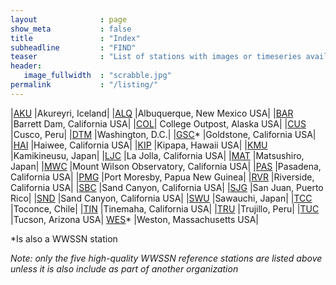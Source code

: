 ```yaml
---
layout              : page
show_meta           : false
title               : "Index"
subheadline         : "FIND"
teaser              : "List of stations with images or timeseries available."
header:
   image_fullwidth  : "scrabble.jpg"
permalink           : "/listing/"
---
```





|[AKU](../organizations/carnegie) |Akureyri, Iceland|
|[ALQ](../organizations/wwssn) |Albuquerque, New Mexico USA|
|[BAR](../organizations/scsn) |Barrett Dam, California USA|
|[COL](../organizations/wwssn)| College Outpost, Alaska USA|
|[CUS](../organizations/carnegie) |Cusco, Peru|
|[DTM](../organizations/carnegie) |Washington, D.C.|
|[GSC](../organizations/scsn)*  |Goldstone, California USA|
|[HAI](../organizations/scsn) |Haiwee, California USA|
|[KIP](../organizations/wwssn) |Kipapa, Hawaii USA|
|[KMU](../organizations/carnegie) |Kamikineusu, Japan|
|[LJC](../organizations/scsn) |La Jolla, California USA|
|[MAT](../organizations/carnegie) |Matsushiro, Japan|
|[MWC](../organizations/scsn) |Mount Wilson Observatory, California USA|
|[PAS](../organizations/scsn) |Pasadena, California USA|
|[PMG](../organizations/carnegie) |Port Moresby, Papua New Guinea|
|[RVR](../organizations/scsn) |Riverside, California USA|
|[SBC](../organizations/scsn) |Sand Canyon, California USA|
|[SJG](../organizations/wwssn) |San Juan, Puerto Rico|
|[SND](../organizations/scsn) |Sand Canyon, California USA|
|[SWU](../organizations/carnegie) |Sawauchi, Japan|
|[TCC](../organizations/carnegie) |Toconce, Chile|
|[TIN](../organizations/scsn) |Tinemaha, California USA|
|[TRU](../organizations/carnegie) |Trujillo, Peru|
|[TUC](../organizations/wwssn) |Tucson, Arizona USA|
[WES](../organizations/weston)* |Weston, Massachusetts USA|


*Is also a WWSSN station

*Note: only the five high-quality WWSSN reference stations are listed above unless it is also include as part of another organization*
